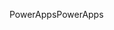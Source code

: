 <span data-ttu-id="84729-101">PowerApps</span><span class="sxs-lookup"><span data-stu-id="84729-101">PowerApps</span></span>
